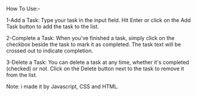 How To Use:-

1-Add a Task:
Type your task in the input field.
Hit Enter or click on the Add Task button to add the task to the list.

2-Complete a Task:
When you've finished a task, simply click on the checkbox beside the task to mark it as completed.
The task text will be crossed out to indicate completion.

3-Delete a Task:
You can delete a task at any time, whether it's completed (checked) or not.
Click on the Delete button next to the task to remove it from the list.

Note: i made it by Javascript, CSS and HTML. 
